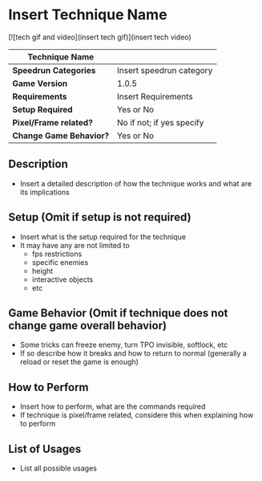 # Insert Technique Name

[![tech gif and video](insert tech gif)](insert tech video)

|  Technique Name           |                           |
|---------------------------|---------------------------|
| **Speedrun Categories**   | Insert speedrun category  |
| **Game Version**          | 1.0.5                     |
| **Requirements**          | Insert Requirements       |
| **Setup Required**        | Yes or No                 |
| **Pixel/Frame related?**  | No if not; if yes specify |
| **Change Game Behavior?** | Yes or No                 |

## Description

- Insert a detailed description of how the technique works and what are its implications

## Setup (Omit if setup is not required)

- Insert what is the setup required for the technique
- It may have any are not limited to
  - fps restrictions
  - specific enemies
  - height
  - interactive objects
  - etc

## Game Behavior (Omit if technique does not change game overall behavior)

- Some tricks can freeze enemy, turn TPO invisible, softlock, etc
- If so describe how it breaks and how to return to normal (generally a reload or reset the game is enough)

## How to Perform

- Insert how to perform, what are the commands required
- If technique is pixel/frame related, considere this when explaining how to perform

## List of Usages

- List all possible usages
